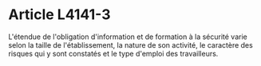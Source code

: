 # Article L4141-3

L'étendue de l'obligation d'information et de formation à la sécurité varie selon la taille de l'établissement, la nature de son activité, le caractère des risques qui y sont constatés et le type d'emploi des travailleurs.